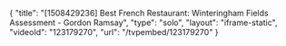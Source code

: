 {
    "title": "[1508429236] Best French Restaurant: Winteringham Fields Assessment - Gordon Ramsay",
    "type": "solo",
    "layout": "iframe-static",
    "videoId": "123179270",
    "url": "\/tvpembed\/123179270"
}